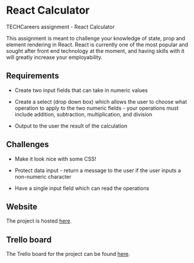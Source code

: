 # React Calculator

TECHCareers assignment - React Calculator

This assignment is meant to challenge your knowledge of state, prop and element rendering in React. 
React is currently one of the most popular and sought after front end technology at the moment, and having skills with it will greatly increase your employability.


## Requirements

- Create two input fields that can take in numeric values 

- Create a select (drop down box) which allows the user to choose what operation to apply to the two numeric fields - your operations must include addition, subtraction, multiplication, and division

- Output to the user the result of the calculation

## Challenges

- Make it look nice with some CSS!

- Protect data input - return a message to the user if the user inputs a non-numeric character

- Have a single input field which can read the operations 

## Website

The project is hosted [here](https://altx.dev/rctcalc).

## Trello board

The Trello board for the project can be found [here](https://trello.com/b/ouriUDvc/rctcalc).
